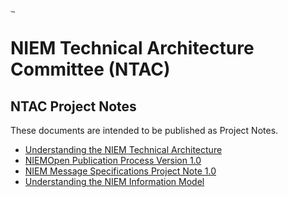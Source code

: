 # [<img src="https://github.com/niemopen/oasis-open-project/raw/main/artwork/NIEM-NO-Logo-v5.png" alt="img" style="zoom: 10%;" />](https://github.com/niemopen/oasis-open-project/blob/main/artwork/NIEM-NO-Logo-v5.png)

# NIEM Technical Architecture Committee (NTAC)

## NTAC Project Notes

These documents are intended to be published as Project Notes.

- [Understanding the NIEM Technical Architecture](docs/tech-arch-v1.0-pn02/tech-arch-v1.0-pn02.md)
- [NIEMOpen Publication Process Version 1.0](docs/niem-pubs-v1.0-pn01/niem-pubs-v1.0-pn01.md)
- [NIEM Message Specifications Project Note 1.0](docs/message-specifications-v1.0-pn01/message-specifications-v1.0-pn01.md)
- [Understanding the NIEM Information Model](docs/information-model-v1.0-pn01/information-model-v1.0.md)